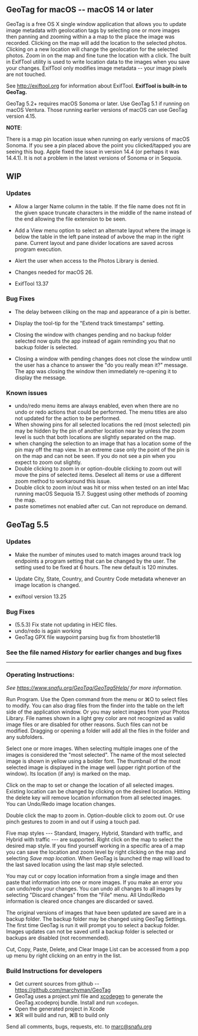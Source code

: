 ## GeoTag for macOS -- macOS 14 or later

GeoTag is a free OS X single window application that allows you to update image
metadata with geolocation tags by selecting one or more images then panning and
zooming within a a map to the place the image was recorded. Clicking on the map
will add the location to the selected photos.  Clicking on a new location will
change the geolocation for the selected photos.  Zoom in on the map and fine
tune the location with a click.  The built in ExifTool utility is used to write
location data to the images when you save your changes.  ExifTool only modifies
image metadata -- your image pixels are not touched.

See <http://exiftool.org> for information about ExifTool.
**ExifTool is built-in to GeoTag.**

GeoTag 5.2+ requires macOS Sonoma or later.  Use GeoTag 5.1 if running on
macOS Ventura.  Those running earlier versions of macOS can use GeoTag
version 4.15.

**NOTE**:

There is a map pin location issue when running on early versions of macOS
Sonoma. If you see a pin placed above the point you clicked/tapped you are
seeing this bug. Apple fixed the issue in version 14.4 (or perhaps it was
14.4.1). It is not a problem in the latest versions of Sonoma or in Sequoia.

## WIP

### Updates

- Allow a larger Name column in the table. If the file name does not fit
  in the given space truncate characters in the middle of the name instead
  of the end allowing the file extension to be seen.

- Add a View menu option to select an alternate layout where the image
  is below the table in the left pane instead of avbove the map in the
  right pane. Current layout and pane divider locations are saved across
  program execution.

- Alert the user when access to the Photos Library is denied.

- Changes needed for macOS 26.

- ExifTool 13.37


### Bug Fixes

- The delay between cliking on the map and appearance of a pin is better.

- Display the tool-tip for the "Extend track timestamps" setting.

- Closing the window with changes pending and no backup folder selected
  now quits the app instead of again reminding you that no backup folder
  is selected.

- Closing a window with pending changes does not close the window until
  the user has a chance to answer the "do you really mean it?" message.
  The app was closing the window then immediately re-opening it to
  display the message.

### Known issues

- undo/redo menu items are always enabled, even when there are no undo or
  redo actions that could be performed. The menu titles are also not updated
  for the action to be performed.
- When showing pins for all selected locations the red (most selected) pin
  may be hidden by the pin of another location near by unless the zoom level
  is such that both locations are slightly separated on the map.
- when changing the selection to an image that has a location some of the pin
  may off the map view.  In an extreme case only the point of the pin is on
  the map and can not be seen. If you do not see a pin when you expect to
  zoom out slightly.
- Double clicking to zoom in or option-double clicking to zoom out will
  move the pins of selected items. Deselect all items or use a different
  zoom method to workaround this issue.
- Double click to zoom in/out was hit or miss when tested on an intel
  Mac running macOS Sequoia 15.7. Suggest using other methods of
  zooming the map.
- paste sometimes not enabled after cut. Can not reproduce on demand.

## GeoTag 5.5

### Updates

- Make the number of minutes used to match images around track log endpoints 
  a program setting that can be changed by the user. The setting used to be
  fixed at 6 hours. The new default is 120 minutes.

- Update City, State, Country, and Country Code metadata whenever an image
  location is changed.

- exiftool version 13.25

### Bug Fixes

- (5.5.3) Fix state not updating in HEIC files.
- undo/redo is again working
- GeoTag GPX file waypoint parsing bug fix from bhostetler18

### See the file named *History* for earlier changes and bug fixes

---

### Operating Instructions:

*See <https://www.snafu.org/GeoTag/GeoTag5Help/> for more information.*

Run Program.  Use the Open command from the menu or ⌘O to select files to
modify. You can also drag files from the finder into the table on the left side
of the application window.  Or you may select images from your Photos
Library. File names shown in a light grey color are not recognized as valid
image files or are disabled for other reasons.  Such files can not be
modified. Dragging or opening a folder will add all the files in the folder
and any subfolders.

Select one or more images. When selecting multiple images one of the
images is considered the "most selected". The name of the most selected
image is shown in yellow using a bolder font.  The thumbnail of the most
selected image is displayed in the image well (upper right portion of the
window). Its location (if any) is marked on the map.

Click on the map to set or change the location of all selected images. Existing
location can be changed by clicking on the desired location. Hitting the delete
key will remove location information from all selected images.  You can
Undo/Redo image location changes.

Double click the map to zoom in. Option-double click to zoom out. Or use
pinch gestures to zoom in and out if using a touch pad.

Five map styles --- Standard, Imagery, Hybrid, Standard with traffic, and
Hybrid with traffic --- are supported. Right click on the map to select
the desired map style. If you find yourself working in a specific area of a
map you can save the location and zoom level by right clicking on the map
and selecting *Save map location*.  When GeoTag is launched the map will
load to the last saved location using the last map style selected.

You may cut or copy location information from a single image and then paste
that information into one or more images.  If you make an error you can
undo/redo your changes. You can undo all changes to all images by selecting
"Discard changes" from the "File" menu.  All Undo/Redo information is cleared
once changes are discarded or saved.

The original versions of images that have been updated are saved are in a
backup folder.  The backup folder may be changed using GeoTag Settings.
The first time GeoTag is run it will prompt you to select a backup folder.
Images updates can not be saved until a backup folder is selected or backups
are disabled (not recommended).

Cut, Copy, Paste, Delete, and Clear Image List can be accessed from
a pop up menu by right clicking on an entry in the list.

### Build Instructions for developers

* Get current sources from github -- https://github.com/marchyman/GeoTag
* GeoTag uses a project.yml file and [xcodegen](https://github.com/yonaskolb/XcodeGen)
  to generate the GeoTag.xcodeproj bundle. Install and run `xcodegen`.
* Open the generated project in Xcode
* ⌘R will build and run, ⌘B to build only

Send all comments, bugs, requests, etc. to <marc@snafu.org>
